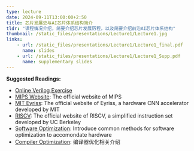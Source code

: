 ```yaml
---
type: lecture
date: 2024-09-11T13:00:00+2:50
title: 芯片发展史与AI芯片体系结构简介
tldr: "课程情况介绍，简要介绍芯片发展历程，以及简要介绍前沿AI芯片体系结构"
thumbnail: /static_files/presentations/Lecture1/Lecture1.jpg
links: 
    - url: /static_files/presentations/Lecture1/Lecture1_final.pdf
      name: slides
    - url: /static_files/presentations/Lecture1/Lecture1_Supp.pdf
      name: supplementary slides
---
```

**Suggested Readings:**
- [Online Verilog Exercise](https://hdlbits.01xz.net/wiki/Main_Page)
- [MIPS Website](https://mips.com/): The official website of MIPS
- [MIT Eyriss](https://eyeriss.mit.edu/): The official website of Eyriss, a hardware CNN accelerator developed by MIT
- [RISCV](https://bar.eecs.berkeley.edu/projects/riscv.html): The official website of RISCV, a simplified instruction set developed by UC Berkeley
- [Software Optimization](https://xailient.com/blog/4-popular-model-compression-techniques-explained/): Introduce common methods for software optimization to accomondate hardware
- [Compiler Optimization](http://www.zh0ngtian.tech/posts/4b419b6f.html#%E6%A6%82%E8%BF%B0): 编译器优化相关介绍